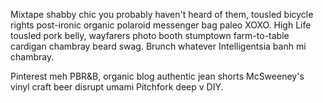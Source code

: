 Mixtape shabby chic you probably haven't heard of them, tousled bicycle rights post-ironic organic polaroid messenger bag paleo XOXO. High Life tousled pork belly, wayfarers photo booth stumptown farm-to-table cardigan chambray beard swag. Brunch whatever Intelligentsia banh mi chambray.

Pinterest meh PBR&B, organic blog authentic jean shorts McSweeney's vinyl craft beer disrupt umami Pitchfork deep v DIY.
